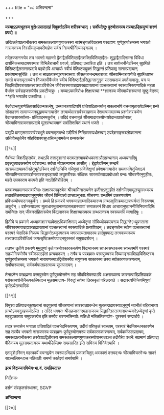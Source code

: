 +++
title = "०८ अभिवन्दना"

+++

**यस्याऽऽत्मभूतस्य गुरोः प्रसादादहं विमुक्तोऽस्मि शरीरबन्धात् । सर्वोपदेष्टुः पुरुषोत्तमस्य तस्याऽङ्घ्रियुग्मं शरणं प्रपद्ये ॥**

अखिलहेयप्रत्यनीकस्य समस्तकल्याणगुणाकरस्य सर्वमङ्गलविग्रहस्य परब्रह्मणः पूर्णपुरुषोत्तमस्य भगवतो नारायणस्य निस्सीमकृपापरीवाहेण सर्वत्र नित्यश्रीर्नित्यमङ्गलम् ।

तदेतज्जानन्त्येव तत्र भवन्तो महान्तो द्वैताद्वैतविशिष्टाद्वैतशक्तिविशिष्टाद्वैत- शुद्धाद्वैतादिनाम्ना विविधा दार्शनिकसम्प्रदायपरम्परा विभिन्नैराचार्यैः प्रवर्त्य, प्रतिपाद्य प्रसारिता इति । तत्र सार्वजनीनेऽस्मिन् सुप्रथिते विशिष्टाद्वैतसत्सम्प्रदाये बहवोऽपि आचार्याः स्वीयं वैशिष्ट्ययुक्तं सिद्धान्तं प्रतिपाद्य सत्सम्प्रदायान् प्रवर्तयामासुरिति । तत्र च साक्षात्परमपुरुषस्वरूपाः श्रीसहजानन्दमहाराजाः श्रीस्वामिनारायणेति सुप्रथिताश्च सन्तो वचनामृताख्येन निजवाणीवैभवेन स्वीयं विशिष्टाद्वैतसिद्धान्तानुगुणं सत्सम्प्रदायं प्रवर्तयामासुः, यत्र च चिदचिदीश्वराख्यतत्त्वत्रयाऽविरोधेन जीवेश्वरमायाब्रह्मपरब्रह्माख्यानां पञ्चतत्त्वानां स्वरूपनिरूपणादिकं महता वैभवेन सर्वसहजरूपेणैव प्रकटीचक्रुः । यच्चाऽयमविरोधः शिक्षापत्र्यां **ज्ञानञ्च जीवमायेशरूपाणां सुष्ठु वेदनम् **इति भगवतैव प्रकाशितः ।

वेदवेदान्तपुराणेतिहासादिग्रन्थरत्नेषु, प्रस्थानत्रयादिष्वपि प्रतिपादितानर्थान् सकलानपि वचनामृताख्येऽस्मिन् ग्रन्थे सोदाहरणं सामान्यजनबुद्धावप्यनायासेन तत्त्वार्थसारसर्वस्वग्रहणाय देशभाषामवलम्ब्य प्रश्नोत्तरक्रमेण वेदान्तसारसर्वस्व- प्रतिपादनमकुर्वन् । तदिदं वचनामृतं श्रीसम्प्रदायस्योभयवेदान्तप्रवर्तनवत् श्रीस्वामिनारायणसम्प्रदाये मूलग्रन्थायमानं सर्वातिशयितं स्थानं भजते ।

यद्यपि वागमृतसारसर्वस्वभूते वचनामृतग्रन्थे उदीरितं निखिलमप्यर्थतत्त्वम् उपदेशसहस्रश्लोकात्मना अतिविस्तृतेनैव श्रीहरिवाक्यसुधासिन्धुनामकेन ग्रन्थरत्नेन

[[१८]]

गैर्वाण्या विशदीकृतमेव, तथाऽपि तत्तादृशानां परावरतत्त्वावबोधकानां प्रौढग्रन्थानाम् अध्ययनादिषु प्रवृत्त्युत्पादकरूपेण प्रवेशग्रन्थः सर्वथा नोपलभ्यमान आसीत् । ईदृशेऽस्मिन् सन्दर्भे सत्सम्प्रदायप्रवर्तनहेतुभूतेऽस्मिन् दर्शनेऽधिजि गमिषूणां प्रविविक्षूणां प्रवेशमनायासेन समवापयितुमिवाऽयं श्रीस्वामिनारायणदर्शनसारसङ्ग्रहाख्यो लघुशरीरकः संक्षिप्तः सारसर्वस्वाऽवबोधको ग्रन्थः श्रीचरणैरनुगृहीतः, महते उपकाराय कल्पते इति नाऽतितिरोहितम् ।

पदवाक्यप्रमाणपारावारीणाः साक्षात्परमपुरुषेण श्रीस्वामिनारायणेन हार्देनाऽनुगृहीतं दर्शनमिदमामूलचूलमभ्यस्य तत्प्रवर्तितसम्प्रदायानुगुणमेव जीवनं विनिवर्त्य प्राप्ताऽनुभवाः श्रीचरणाः ग्रन्थमिमं प्रकरणत्रयेण प्रविभज्योपपादनमकुर्वन् । प्रथमे हि प्रकरणे भगवन्माहात्म्यादिकमारभ्य ग्रन्थप्रवृत्तिक्रमाद्यन्तपर्यन्तं निरूपणम् अकुर्वन् । दर्शनस्याऽस्य मूलाधारभूतानामष्टसच्छास्त्राणां समाकलनं विधाय आचारानुष्ठाननीतिनियमादिभिः समन्वितः सन् जीवनसंहितारूपेण विद्यमानस्य शिक्षात्र्याख्यस्य ग्रन्थरत्नस्य स्वरूपमपि न्यगादिषुः ।

द्वितीये च प्रकरणे अध्यात्मशास्त्रप्रवेशाऽभिकांक्षिणाम् अध्येतॄणां सौविध्योपकल्पनाय सिद्धान्तेऽभ्युपगतानां जीवेश्वरमायाब्रह्मपरब्रह्माख्यानां पञ्चतत्त्वानां स्वरूपादिकं प्रत्यपीपदन् । तदङ्गत्वेन रूपेण पञ्चतत्त्वानां परस्परं भेदादिकं निरूप्य सिद्धान्तेऽभ्युपगतस्य जगत्सत्यतावादस्य हार्दमुपपाद्य तत्त्वपञ्चकस्य तत्त्वत्रयाऽविरोधित्वं जगत्सृष्टिक्रमोपपादनपुरस्सरं समुपादर्शयन् ।

ततश्च तृतीये प्रकरणे मुमुक्षूणां कृते परमोपकारकरूपेण विद्यमानस्य साधनसप्तकस्य स्वरूपमपि परस्परं सहयोगिक्रमेणैव स्वीकाराऽर्हतां प्रत्यपादयन् । तत्रैव च परब्रह्मणः परमपुरुषस्य दिव्यमङ्गलविग्रहविशिष्टस्य पूर्णपुरुषोत्तमस्य भगवतो नारायणस्याऽद्वितीयस्यैव सगुणस्य साकारस्य तस्य सर्वकारणकारणत्वम्, सर्वोपास्यत्वम्, सर्वकर्मफलप्रदत्वञ्च सूपापादयन् ।

तेनाऽनेन परब्रह्मणा परमपुरुषेण पूर्णपुरुषोत्तमेन सह जीवविशेषस्याऽपि अक्षराख्यस्य कारणत्वादिप्रतिपादकं परोक्तमर्वाचीनैरूपकल्पितञ्च मूलसम्प्रदाय- विरुद्धं सर्वथा तिरस्कृतं परिलक्ष्यते । सद्यस्त्वधिजिगमिषूणां कृतेऽर्थतत्त्वादिकं

[[१९]]

विमृश्य प्रतिपादनकुशलानां सद्गुरूणां श्रीचरणानां सारस्वतप्रबन्धेन मूलसम्प्रदायस्याऽनुगुणं नवनीतं बहिरानाय्य ग्रन्थोऽयमनुग्रहरूपोऽस्ति । तदिदं भगवतः श्रीसहजानन्दमहाराजस्य सिद्धान्तिततत्त्वानामध्ययनेऽध्येतॄणां कृते महदुपकाराय समुपकल्पेत इति तस्यैव चरणनलिनयोः सन्निधौ नतिततिसमर्पण- पुरस्सरं सम्प्रार्थये ।

तदत्र समासेन भगवता प्रतिपादितं पञ्चभेदनिरूपणम्, तदीयं परिष्कृतं स्वरूपम्, परस्परं भेदनिबन्धनकारणेन सह तस्यैव भगवतो नारायणस्य परब्रह्मणः पूर्णपुरुषोत्तमस्य सर्वकारणकारणत्वम्, सर्वकर्मफलप्रदत्वम्, समस्तप्रत्यनीकस्य तस्यैवाऽद्वितीयस्य समस्तकल्याणगुणाकरस्योपास्यत्वञ्च तदीयैरेव वचनैः सप्रमाणं प्रतिपाद्य वैदिकस्य मूलसम्प्रदायस्य यथार्थडिण्डिमः सम्प्रसारित इति सविनयं विनिवेदयामि ।

एतादृशेऽस्मिन् महत्कार्ये वचनद्वयेन स्वस्याऽभिप्रायं प्रकाशयितुम् अवकाशं दत्तवद्भ्यः श्रीस्वामिचरणेभ्यः सादरं साञ्जलिबन्धञ्च नतिततीः समर्प्य कार्तज्ञ्यं समर्पयामि ।

**इत्थं विद्वज्जनविधेयः भा.वं. रामप्रियदासः**

निर्देशकः

दर्शनं संस्कृतसंस्थानम्, SGVP

**अभिवन्दना**

[[२०]]
